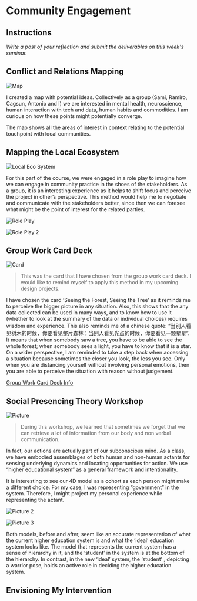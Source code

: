 # Community Engagement

## Instructions

*Write a post of your reflection and submit the deliverables on this week's seminar.*

## Conflict and Relations Mapping

![Map](../images/week6/1.jpg)

I created a map with potential ideas. Collectively as a group (Sami, Ramiro, Cagsun, Antonio and I) we are interested in mental health, neuroscience, human interaction with tech and data, human habits and commodities. I am curious on how these points might potentially converge.

The map shows all the areas of interest in context relating to the potential touchpoint with local communities.

##  Mapping the Local Ecosystem

![Local Eco System](../images/week6/2.JPG)

For this part of the course, we were engaged in a role play to imagine how we can engage in community practice in the shoes of the stakeholders. As a group, it is an interesting experience as it helps to shift focus and perceive the project in other’s perspective. This method would help me to negotiate and communicate with the stakeholders better, since then we can foresee what might be the point of interest for the related parties.

![Role Play](../images/week6/3.JPG)

![Role Play 2](../images/week6/4.JPG)

##  Group Work Card Deck

![Card](../images/week6/5.jpg)

>This was the card that I have chosen from the group work card deck. I would like to remind myself to apply this method in my upcoming design projects. 

I have chosen the card ‘Seeing the Forest, Seeing the Tree’ as it reminds me to perceive the bigger picture in any situation. Also, this shows that the any data collected can be used in many ways, and to know how to use it (whether to look at the summary of the data or individual choices) requires wisdom and experience. This also reminds me of a chinese quote: “当别人看见树木的时候，你要看见整片森林；当别人看见光点的时候，你要看见一颗星星”. It means that when somebody saw a tree, you have to be able to see the whole forest; when somebody sees a light, you have to know  that it is a star. On a wider perspective, I am reminded to take a step back when accessing a situation because sometimes the closer you look, the less you see. Only when you are distancing yourself without involving personal emotions, then you are able to perceive the situation with reason without judgement.

[Group Work Card Deck Info](https://groupworksdeck.org/deck)

## Social Presencing Theory Workshop

![Picture](../images/week6/6.jpg)

>During this workshop, we learned that sometimes we forget that we can retrieve a lot of information from our body and non verbal communication. 

In fact, our actions are actually part of our subconscious mind. As a class, we have embodied assemblages of both human and non-human actants for sensing underlying dynamics and locating opportunities for action. We use “higher educational system” as a general framework and intentionality.

It is interesting to see our 4D model as a cohort as each person might make a different choice. For my case, I was representing “government” in the system. Therefore, I might project my personal experience while representing the actant. 

![Picture 2](../images/week6/7.JPG)

![Picture 3](../images/week6/8.JPG)

Both models, before and after, seem like an accurate representation of what the current higher education system is and what the ‘ideal’ education system looks like. The model that represents the current system has a sense of hierarchy in it, and the ‘student’ in the system is at the bottom of the hierarchy. In contrast, in the new ‘ideal’ system, the ‘student’ , depicting a warrior pose, holds an active role in deciding the higher education system. 

## Envisioning My Intervention